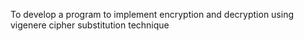 To develop a program to implement encryption and decryption using vigenere cipher
substitution technique 
